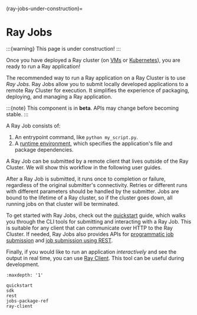 (ray-jobs-under-construction)=

# Ray Jobs
:::{warning}
This page is under construction!
:::

Once you have deployed a Ray cluster (on [VMs](ref-cluster-quick-start-vms-under-construction) or [Kubernetes](kuberay-quickstart)), you are ready to run a Ray application!

The recommended way to run a Ray application on a Ray Cluster is to use *Ray Jobs*.
Ray Jobs allow you to submit locally developed applications to a remote Ray Cluster for execution.
It simplifies the experience of packaging, deploying, and managing a Ray application.

:::{note}
This component is in **beta**. APIs may change before becoming stable.
:::

A Ray Job consists of:
1. An entrypoint command, like `python my_script.py`.
2. A [runtime environment](runtime-environments), which specifies the application's file and package dependencies.

A Ray Job can be submitted by a remote client that lives outside of the Ray Cluster.
We will show this workflow in the following user guides.

After a Ray Job is submitted, it runs once to completion or failure, regardless of the original submitter's connectivity.
Retries or different runs with different parameters should be handled by the submitter.
Jobs are bound to the lifetime of a Ray cluster, so if the cluster goes down, all running jobs on that cluster will be terminated.

To get started with Ray Jobs, check out the [quickstart](jobs-quickstart-under-construction) guide, which walks you through the CLI tools for submitting and interacting with a Ray Job.
This is suitable for any client that can communicate over HTTP to the Ray Cluster.
If needed, Ray Jobs also provides APIs for [programmatic job submission](ray-job-sdk-under-construction) and [job submission using REST](ray-job-rest-api-under-construction).

Finally, if you would like to run an application *interactively* and see the output in real time, you can use [Ray Client](ray-client-under-construction). This tool can be useful during development.

```{toctree}
:maxdepth: '1'

quickstart
sdk
rest
jobs-package-ref
ray-client
```
